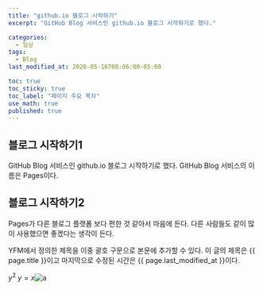 ```yaml
---
title: "github.io 블로그 시작하기"
excerpt: "GitHub Blog 서비스인 github.io 블로그 시작하기로 했다."

categories:
  - 일상 
tags:
  - Blog
last_modified_at: 2020-05-16T08:06:00-05:00

toc: true
toc_sticky: true
toc_label: "페이지 주요 목차"
use_math: true
published: true
---
```


## 블로그 시작하기1
GitHub Blog 서비스인 github.io 블로그 시작하기로 했다.
GitHub Blog 서비스의 이름은 Pages이다.


## 블로그 시작하기2
Pages가 다른 블로그 플랫폼 보다 편한 것 같아서 마음에 든다.
다른 사람들도 같이 많이 사용했으면 좋겠다는 생각이 든다.

YFM에서 정의한 제목을 이중 괄호 구문으로 본문에 추가할 수 있다.
이 글의 제목은 {{ page.title }}이고
마지막으로 수정된 시간은 {{ page.last_modified_at }}이다.

$y^2$
$y=x$![a](https://www.google.com/imgres?imgurl=[https://kr.theepochtimes.com/%EB%84%88%EB%AC%B4%EB%84%88%EB%AC%B4-%EC%A1%B0%EA%B7%B8%EB%A7%88%ED%95%B4%EC%84%9C-%EA%BD%83-%EC%86%8D%EC%97%90%EC%84%9C-%EC%9E%A0%EC%9D%B4-%EB%93%9C%EB%8A%94-%EC%95%BC%EC%83%9D-%EB%A9%A7%EB%B0%AD_500007.html](https://kr.theepochtimes.com/%EB%84%88%EB%AC%B4%EB%84%88%EB%AC%B4-%EC%A1%B0%EA%B7%B8%EB%A7%88%ED%95%B4%EC%84%9C-%EA%BD%83-%EC%86%8D%EC%97%90%EC%84%9C-%EC%9E%A0%EC%9D%B4-%EB%93%9C%EB%8A%94-%EC%95%BC%EC%83%9D-%EB%A9%A7%EB%B0%AD_500007.html))

<!--stackedit_data:
eyJoaXN0b3J5IjpbLTQ2NDAxMDg1NCw0NTYxNjA3MjMsMTY3ND
M0ODcyMyw4NDEwNzA2XX0=
-->